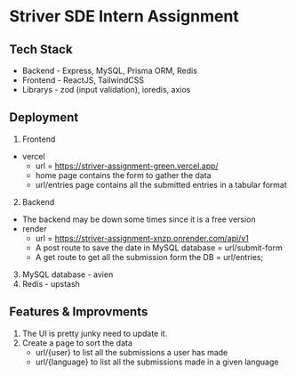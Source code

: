 # Striver SDE Intern Assignment

## Tech Stack

- Backend - Express, MySQL, Prisma ORM, Redis
- Frontend - ReactJS, TailwindCSS
- Librarys - zod (input validation), ioredis, axios

## Deployment

1. Frontend

- vercel
  - url = https://striver-assignment-green.vercel.app/
  - home page contains the form to gather the data
  - url/entries page contains all the submitted entries in a tabular format

2. Backend

- The backend may be down some times since it is a free version
- render
  - url = https://striver-assignment-xnzp.onrender.com/api/v1
  - A post route to save the date in MySQL database = url/submit-form
  - A get route to get all the submission form the DB = url/entries;

3. MySQL database - avien
4. Redis - upstash

## Features & Improvments

1. The UI is pretty junky need to update it.
2. Create a page to sort the data
   - url/{user} to list all the submissions a user has made
   - url/{language} to list all the submissions made in a given language
